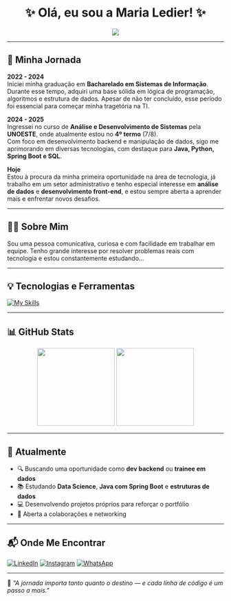 <h1 align="center" font-size=20px>✨ Olá, eu sou a Maria Ledier! ✨</h1>

<div align="center">
  <img src="https://readme-typing-svg.herokuapp.com?color=FFD700&lines=Desenvolvedora+em+formação;Apaixonada+por+Design;Buscando+novos+desafios!" />
</div>

---

## 🧭 Minha Jornada

**2022 - 2024**  
Iniciei minha graduação em **Bacharelado em Sistemas de Informação**. Durante esse tempo, adquiri uma base sólida em lógica de programação, algoritmos e estrutura de dados. Apesar de não ter concluído, esse período foi essencial para começar minha tragetória na TI.

**2024 - 2025**  
Ingressei no curso de **Análise e Desenvolvimento de Sistemas** pela **UNOESTE**, onde atualmente estou no **4º termo** (7/8).  
Com foco em desenvolvimento backend e manipulação de dados, sigo me aprimorando em diversas tecnologias, com destaque para **Java, Python, Spring Boot e SQL**.

**Hoje**  
Estou à procura da minha primeira oportunidade na área de tecnologia, já trabalho em um setor administrativo e tenho especial interesse em **análise de dados** e **desenvolvimento front-end**, e estou sempre aberta a aprender mais e enfrentar novos desafios.

---

## 👩‍💻 Sobre Mim

Sou uma pessoa comunicativa, curiosa e com facilidade em trabalhar em equipe. Tenho grande interesse por resolver problemas reais com tecnologia e estou constantemente estudando...

---

## 💡 Tecnologias e Ferramentas

[![My Skills](https://skillicons.dev/icons?perline=12&i=js,java,python,spring,cpp,postgres,mysql,html,css,cs,dotnet,git)](https://skillicons.dev)

---

## 📊 GitHub Stats

<div align="center">
  <img height="180em" src="https://github-readme-stats.vercel.app/api?username=MariaLedier&show_icons=true&theme=dark&count_private=true"/>
  <img height="180em" src="https://github-readme-stats.vercel.app/api/top-langs/?username=MariaLedier&layout=compact&theme=dark"/>
</div>

---

## 🌱 Atualmente

- 🔍 Buscando uma oportunidade como **dev backend** ou **trainee em dados**
- 📚 Estudando **Data Science**, **Java com Spring Boot** e **estruturas de dados**
- 💻 Desenvolvendo projetos próprios para reforçar o portfólio
- 🤝 Aberta a colaborações e networking

---

## 📬 Onde Me Encontrar

[![LinkedIn](https://img.shields.io/badge/LinkedIn-0077B5?style=for-the-badge&logo=linkedin&logoColor=white)](https://www.linkedin.com/in/seu-linkedin)
[![Instagram](https://img.shields.io/badge/Instagram-%23E4405F.svg?style=for-the-badge&logo=Instagram&logoColor=white)](https://www.instagram.com/seu-insta)
[![WhatsApp](https://img.shields.io/badge/WhatsApp-25D366?style=for-the-badge&logo=whatsapp&logoColor=white)](https://wa.me/55seunumero?text=Ol%C3%A1%2C+vi+seu+GitHub+e+gostaria+de+conversar!)

---

📌 *"A jornada importa tanto quanto o destino — e cada linha de código é um passo a mais."*
